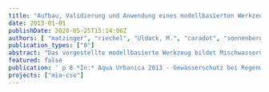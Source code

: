 ```yaml
---
title: "Aufbau, Validierung und Anwendung eines modellbasierten Werkzeugs für die immissionsbasierte Maßnahmenplanung im Berliner Mischwassersystem"
date: 2013-01-01
publishDate: 2020-05-25T15:14:06Z
authors: [ "matzinger", "riechel", "Uldack, M.", "caradot", "sonnenberg", "rouault", "Pawlowsky-Reusing, E.", "Heinzmann, B.", "von Seggern, D." ]
publication_types: ["0"]
abstract: "Das vorgestellte modellbasierte Werkzeug bildet Mischwasserüberläufe aus dem Berliner Mischkanalsystem und deren kurzfriste Auswirkungen im Gewässer ab. Es soll für die Maßnahmenplanung und die Berechnung von Zukunftsszenarien verwendet werden. Das Werkzeug zeigt eine gute Übereinstimmung mit Messungen bezüglich des Verlaufes der Sauerstoffkonzentration im Gewässer und des Auftretens kritischer Bedingungen für die Fischfauna. Eine Szenarienuntersuchung für ein Extremjahr zeigt, dass durch die bis zum Jahr 2020 geplante Stauraumvergrößerung die Häufigkeit fischkritischer Bedingungen im Gewässer bereits um ein Drittel reduziert werden kann. Eine Reduktion um ein zusätzliches Drittel wäre durch weitergehende Maßnahmen im Bereich der Entsiegelung möglich. Die verbleibenden fischkritischen Bedingungen sind das Ergebnis von sehr starken Regenereignissen und können kaum verhindert werden. Eine durch Klimaveränderung erhöhte oder reduzierte Regenintensität im Sommer hätte starken Einfluss auf das Auftreten fischkritischer Bedingungen; die erwartete Temperaturerhöhung würde hingegen hauptsächlich die Sauerstoffsituation bei Trockenwetter verschlechtern."
featured: false
publication: ' p 8 *In:* Aqua Urbanica 2013 - Gewässerschutz bei Regenwetter. Dübendorf, Switzerland. 30 September – 1 October 2013'
projects: ["mia-cso"]
---
```


